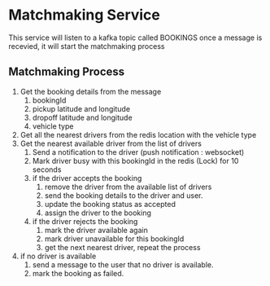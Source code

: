 # Matchmaking Service

This service will listen to a kafka topic called BOOKINGS
once a message is recevied, it will start the matchmaking process

## Matchmaking Process

1. Get the booking details from the message
   1. bookingId
   2. pickup latitude and longitude
   3. dropoff latitude and longitude
   4. vehicle type
2. Get all the nearest drivers from the redis location with the vehicle type
3. Get the nearest available driver from the list of drivers
   1. Send a notification to the driver (push notification : websocket)
   2. Mark driver busy with this bookingId in the redis (Lock) for 10 seconds
   3. if the driver accepts the booking
      1. remove the driver from the available list of drivers
      2. send the booking details to the driver and user.
      3. update the booking status as accepted
      4. assign the driver to the booking
   4. if the driver rejects the booking
      1. mark the driver available again
      2. mark driver unavailable for this bookingId
      3. get the next nearest driver, repeat the process
4. if no driver is available
   1. send a message to the user that no driver is available.
   2. mark the booking as failed.
